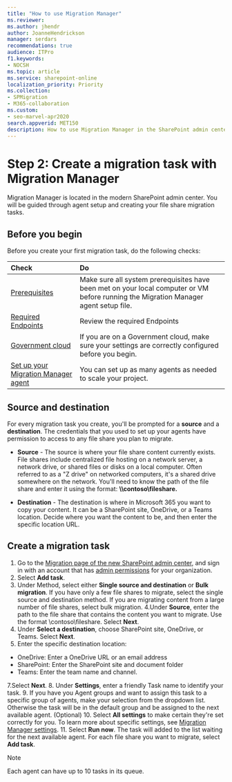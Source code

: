 ```yaml
---
title: "How to use Migration Manager"
ms.reviewer: 
ms.author: jhendr
author: JoanneHendrickson
manager: serdars
recommendations: true
audience: ITPro
f1.keywords:
- NOCSH
ms.topic: article
ms.service: sharepoint-online
localization_priority: Priority
ms.collection: 
- SPMigration
- M365-collaboration
ms.custom:
- seo-marvel-apr2020
search.appverid: MET150
description: How to use Migration Manager in the SharePoint admin center to move your content to Microsoft 365.
---
```

# Step 2: Create a migration task with Migration Manager

Migration Manager is located in the modern SharePoint admin center. You will be guided through agent setup and creating your file share migration tasks.    

## Before you begin

Before you create your first migration task, do the following checks: 


|**Check**|**Do**|
|:-----|:-----|
|[Prerequisites](mm-prerequisites.md)|Make sure all system prerequisites have been met on your local computer or VM before running the Migration Manager agent setup file.|
|[Required Endpoints](mm-prerequisites.md#required-endpoints)|Review the required Endpoints|
|[Government cloud](mm-gov-cloud.md)|If you are on a Government cloud, make sure your settings are correctly configured before you begin.|
|[Set up your Migration Manager agent](mm-setup-clients.md#set-up-an-agent)|You can set up as many agents as needed to scale your project.|


## Source and destination
For every migration task you create, you'll be prompted for a **source** and a **destination**. The credentials that you used to set up your agents have permission to access to any file share you plan to migrate.

- **Source** - The source is where your file share content currently exists. File shares include centralized file hosting on a network server, a network drive, or shared files or disks on a local computer. Often referred to as a "Z drive" on networked computers, it's a shared drive somewhere on the network. You'll need to know the path of the file share and enter it using the format:  **<spam><spam>\\\contoso\fileshare.**<spam><spam>

- **Destination** - The destination is where in Microsoft 365 you want to copy your content. It can be a SharePoint site, OneDrive, or a Teams location. Decide where you want the content to be, and then enter the specific location URL. 

## Create a migration task
  
1. Go to the [Migration page of the new SharePoint admin center](https://admin.microsoft.com/sharepoint?page=migrationCenter&modern), and sign in with an account that has [admin permissions](/sharepoint/sharepoint-admin-role) for your organization.   
2. Select **Add task**.   
3. Under Method, select either **Single source and destination** or **Bulk migration**. If you have only a few file shares to migrate, select the single source and destination method. If you are migrating content from a large number of file shares, select bulk migration.
4.Under **Source**, enter the path to the file share that contains the content you want to migrate.  Use the format \\contoso\fileshare. Select **Next**.
5. Under **Select a destination**, choose SharePoint site, OneDrive, or Teams. Select **Next**.
6. Enter the specific destination location: </br>
 -  OneDrive:  Enter a OneDrive URL or an email address
 -  SharePoint:  Enter the SharePoint site and document folder
 -  Teams:  Enter the team name and channel.  

7.Select **Next**.
8. Under **Settings**, enter a friendly Task name to identify your task.
9. If you have you Agent groups and want to assign this task to a specific group of agents, make your selection from the dropdown list. Otherwise the task will be in the default group and be assigned to the next available agent. (Optional) 
10. Select **All settings** to make certain they're set correctly for you. To learn more about specific settings, see [Migration Manager settings](mm-settings.md).
11. Select **Run now**. The task will added to the list waiting for the next available agent. For each file share you want to migrate, select **Add task**.

>[!Note]
>Each agent can have up to 10 tasks in its queue.